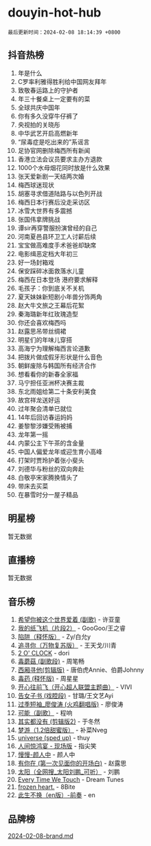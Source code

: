 # douyin-hot-hub

`最后更新时间：2024-02-08 18:14:39 +0800`

## 抖音热榜

1. 年是什么
1. C罗率利雅得胜利给中国网友拜年
1. 致敬春运路上的守护者
1. 年三十餐桌上一定要有的菜
1. 全球共庆中国年
1. 你有多久没穿牛仔裤了
1. 央视拍的关晓彤
1. 中华武艺开启高燃新年
1. “尿毒症是吃出来的”系谣言
1. 足协官网删除梅西所有新闻
1. 香港立法会议员要求主办方退款
1. 1000个水母烟花同时放是什么效果
1. 张天爱新剧一天结两次婚
1. 梅西球迷现状
1. 胡塞寻求借道陆路与以色列开战
1. 梅西日本行赛后没走采访区
1. 冰雪大世界有多震撼
1. 张国伟拿牌挑战
1. 谭sir再穿警服扮演曾经的自己
1. 河南夏邑县环卫工人讨薪后续
1. 宝宝做高难度手术爸爸却缺席
1. 电影缉恶定档大年初三
1. 好一场封箱戏
1. 保安踩碎冰面救落水儿童
1. 梅西在日本登场 港府要求解释
1. 毛孩子：你到底关不关机
1. 夏天妹妹新短剧小年兽分饰两角
1. 赵大牛文旅之王幕后花絮
1. 秦海璐新年红玫瑰造型
1. 你还会喜欢梅西吗
1. 赵露思吊带丝绸裙
1. 明星们的年味儿穿搭
1. 高海宁为理解梅西言论道歉
1. 把拨片做成假牙形状是什么音色
1. 朝鲜废除与韩国所有经济合作
1. 想看看你的新春全家福
1. 马宁担任亚洲杯决赛主裁
1. 东北雨姐给第二十条安利美食
1. 故宫祥龙送好运
1. 过年聚会清单已就位
1. 14年后回访春运妈妈
1. 姜黎黎涉嫌受贿被捕
1. 龙年第一摇
1. 内蒙公主下午茶的含金量
1. 中国人偏爱龙年或迎生育小高峰
1. 打架时贾玲护着张小斐头
1. 刘德华与粉丝的双向奔赴
1. 白敬亭宋家腾换情头了
1. 带床去买菜
1. 在暴雪时分一屋子精品

## 明星榜

暂无数据

## 直播榜

暂无数据

## 音乐榜

1. [希望你被这个世界爱着 (副歌)](https://sf6-cdn-tos.douyinstatic.com/obj/tos-cn-ve-2774/oUHCmWQfZlE3QQBKBeD8rCFLpJzPgCpImhsxMt) - 许亚童
1. [我的纸飞机（片段2）](https://sf3-cdn-tos.douyinstatic.com/obj/tos-cn-ve-2774/oM2ZrKcg2CD5AeRB2gkeXOFB1IxAGJdZPazYHf) - GooGoo/王之睿
1. [陷阱（释怀版）](https://sf5-hl-cdn-tos.douyinstatic.com/obj/tos-cn-ve-2774/oE8C21LeZrzKLDFfQYgMzx4GAIHageG5IzayY7) - Zy/白允y
1. [追寻你（万物复苏版）](https://sf5-hl-cdn-tos.douyinstatic.com/obj/tos-cn-ve-2774/oYeAZJsbjIDit9APmBg8u6uDUQnHmoCf3gbo74) - 王天戈/川青
1. [2 O' CLOCK](https://sf6-cdn-tos.douyinstatic.com/obj/tos-cn-ve-2774/oIUBICeqlYQHTigCBOnCMlwBZJkgiBjt1oDfbg) - dori
1. [毒蘑菇 (副歌段)](https://sf3-cdn-tos.douyinstatic.com/obj/tos-cn-ve-2774/ocDEUsfdLjxnlFXtfogBCiQCEqYB7QZgZ8VViM) - 周笔畅
1. [西厢寻他(剪辑版)](https://sf6-cdn-tos.douyinstatic.com/obj/tos-cn-ve-2774/oUsAVfAQKlRNxEv5qxvIB8o5qmIWUcXbzJKJhw) - 唐伯虎Annie、伯爵Johnny
1. [毒药 (释怀版)](https://sf5-hl-cdn-tos.douyinstatic.com/obj/tos-cn-ve-2774/oYILMEAzspdZBIzy4frJNB8ZHPHWAhiwowd4Ad) - 周星星
1. [开心往前飞（开心超人联盟主题曲）](https://sf6-cdn-tos.douyinstatic.com/obj/tos-cn-ve-2774/9d8fb7c82cf1421fb93a9fe925275e0a) - VIVI
1. [告女子书 (戏腔段)](https://sf6-cdn-tos.douyinstatic.com/obj/tos-cn-ve-2774/osCCzFxWgstBDi92ZfBB4ht7gQENBmQMAl0eI6) - 甘璐/王文艺Ayi
1. [过季短袖_廖俊涛 (火鸡翻唱版)](https://sf3-cdn-tos.douyinstatic.com/obj/tos-cn-ve-2774/ogQVJl0tRBKxQgZji7YClFEBrVDeHpPTWfCZbQ) - 廖俊涛
1. [可能（副歌）](https://sf5-hl-cdn-tos.douyinstatic.com/obj/tos-cn-ve-2774/cde1731888894259b333569393c2fb51) - 程响
1. [其实都没有 (剪辑版2)](https://sf5-hl-cdn-tos.douyinstatic.com/obj/tos-cn-ve-2774/oEBNQenHZtBhxYjGgUDQk0BCHTigQafgFlbQ7k) - 于冬然
1. [梦游（1.2倍甜蜜版）](https://sf3-cdn-tos.douyinstatic.com/obj/tos-cn-ve-2774/o4gyAUm8hwufoEABmwVIiQtHsFuGzAEEWtNMzo) - 补菜Nveg
1. [universe (sped up)](https://sf5-hl-cdn-tos.douyinstatic.com/obj/tos-cn-ve-2774/oIQnurQLDCsdYeegkM4CKuVb23MZBXtX6QB8bv) - thuy
1. [人间惊鸿宴 - 现场版](https://sf3-cdn-tos.douyinstatic.com/obj/tos-cn-ve-2774/osF4mrPePAf2Yv8Wfr5fATCHZwL5h1QiGQAKwz) - 指尖笑
1. [慢慢-颜人中](https://sf3-cdn-tos.douyinstatic.com/obj/tos-cn-ve-2774/ocjHNfBXdBxQNC8ZGAeoLMFTUgtBg8bkExunDC) - 颜人中
1. [有你在 (第一次见面你的开场白)](https://sf5-hl-cdn-tos.douyinstatic.com/obj/tos-cn-ve-2774/oAthrQ3ClJBfI57uBoFEgNDYtNCZ0TSYQQfxQ0) - 赵露思
1. [太阳（全网搜_太阳刘鹏_可听）](https://sf5-hl-cdn-tos.douyinstatic.com/obj/tos-cn-ve-2774/ogWbyIQnlBFImVbeDocRdCIYtBHlbJXgfZMvgz) - 刘鹏
1. [Every Time We Touch](https://sf5-hl-cdn-tos.douyinstatic.com/obj/tos-cn-ve-2774/ogN6lUKQeBBfEVhIOMikG1CcJjugxk1tztZyhP) - Dream Tunes
1. [frozen heart.](https://sf6-cdn-tos.douyinstatic.com/obj/tos-cn-ve-2774/oIIWJfyjIACZA9zQMtnJ6hQQhFC4vhCupoRBsO) - 8Bite
1. [此生不换（en版）-前奏](https://sf5-hl-cdn-tos.douyinstatic.com/obj/tos-cn-ve-2774/oMDvUGwhKrKYDEqXiMYEwxZqBWIJFA92CiLAO) - en

## 品牌榜

[2024-02-08-brand.md](2024-02-08-brand.md)
